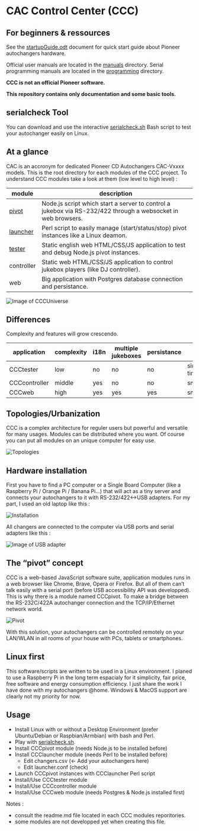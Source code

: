 # CAC Control Center (CCC)
## For beginners & ressources

See the [startupGuide.odt](./startupGuide.odt) document for quick start guide about Pioneer autochangers hardware.

Official user manuals are located in the [manuals](./manuals/) directory.
Serial programming manuals are located in the [programming](./programming/) directory.

**CCC is not an official Pioneer software.**

**This repository contains only documentation and some basic tools.**


## serialcheck Tool

You can download and use the interactive [serialcheck.sh](./serialcheck.sh) Bash script to test your autochanger easily on Linux.


## At a glance
CAC is an accronym for dedicated Pioneer CD Autochangers CAC-Vxxxx models.
This is the root directory for each modules of the CCC project. 
To understand CCC modules take a look at them (low level to high level) :

| module | description|
|-|-|
| [pivot](https://github.com/duprej/cccpivot) | Node.js script which start a server to control a jukebox via RS-232/422 through a websocket in web browsers.|
| [launcher](https://github.com/duprej/ccclauncher) | Perl script to easily manage (start/status/stop) pivot instances like a Linux deamon.|
| [tester](https://github.com/duprej/ccctester) | Static english web HTML/CSS/JS application to test and debug Node.js pivot instances.|
| controller | Static web HTML/CSS/JS application to control jukebox players (like DJ controller).|
| web | Big application with Postgres database connection and persistance.|

![Image of CCCUniverse](images/cccUniverse.gif)

## Differences
Complexity and features will grow crescendo.

| application   | complexity | i18n | multiple jukeboxes | persistance | status collection |
|---------------|------------|------|--------------------|-------------| ------------------|
| CCCtester     | low        | no   | no                 | no          | simple JS timer |
| CCCcontroller | middle     | yes  | no                 | no          | smart/efficient |
| CCCweb        | high       | yes  | yes                | yes         | smart/efficient |

## Topologies/Urbanization
CCC is a complex architecture for reguler users but powerful and versatile for many usages. Modules can be distributed where you want. Of course you can put all modules on an unique computer for easy use.

![Topologies](images/cccTopologies.gif)

## Hardware installation
First you have to find a PC computer or a Single Board Computer (like a Raspberry Pi / Orange Pi / Banana Pi...) that will act as a tiny server and connects your autochangers to it with RS-232/422<->USB adapters.
For my part, I used an old laptop like this :

![Installation](images/cacHardware.jpg)

All changers are connected to the computer via USB ports and serial adapters like this :

![Image of USB adapter](images/cccSerial.jpg)

## The “pivot” concept
CCC is a web-based JavaScript software suite, application modules runs in a web browser like Chrome, Brave, Opera or Firefox. But all of them can’t talk easily with a serial port (before USB accessibility API was developped). This is why there is a module named CCCpivot. To make a bridge between the RS-232C/422A autochanger connection and the TCP/IP/Ethernet network world.

![Pivot](images/cccPivot.png)

With this solution, your autochangers can be controlled remotely on your LAN/WLAN in all rooms of your house with PCs, tablets or smartphones.

## Linux first
This software/scripts are written to be used in a Linux environment. I planed to use a Raspberry Pi in the long term espacialy for it simplicity, fair price, free software and energy consumption efficiency. I just share the work I have done with my autochangers @home. Windows & MacOS support are clearly not my priority for now.

## Usage
* Install Linux with or without a Desktop Environment (prefer Ubuntu/Debian or Raspbian/Armbian) with bash and Perl.
* Play with [serialcheck.sh](./serialcheck.sh).
* Install CCCpivot module (needs Node.js to be installed before)
* Install CCClauncher module (needs Perl to be installed before)
    * Edit changers.csv (<- Add your autochangers here)
    * Edit launcher.conf (check)
* Launch CCCpivot instances with CCClauncher Perl script
* Install/Use CCCtester module
* Install/Use CCCcontroller module
* Install/Use CCCweb module (needs Postgres & Node.js installed first)

Notes : 
- consult the readme.md file located in each CCC modules reporitories.
- some modules are not developped yet when creating this file.